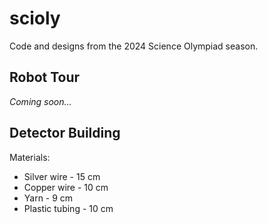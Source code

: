 # scioly

Code and designs from the 2024 Science Olympiad season.

## Robot Tour

*Coming soon...*

## Detector Building

Materials:

* Silver wire - 15 cm
* Copper wire - 10 cm
* Yarn - 9 cm
* Plastic tubing - 10 cm